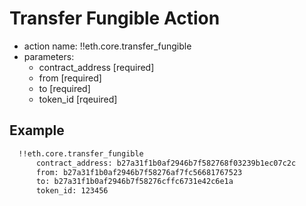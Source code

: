 # Transfer Fungible Action

- action name: !!eth.core.transfer_fungible
- parameters:
  - contract_address [required]
  - from [required]
  - to [required]
  - token_id [rqeuired]

## Example

```md
  !!eth.core.transfer_fungible
      contract_address: b27a31f1b0af2946b7f582768f03239b1ec07c2c
      from: b27a31f1b0af2946b7f58276af7fc56681767523
      to: b27a31f1b0af2946b7f58276cffc6731e42c6e1a
      token_id: 123456
```
